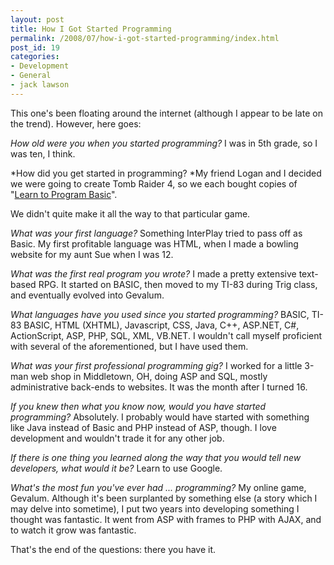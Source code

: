 ```yaml
---
layout: post
title: How I Got Started Programming
permalink: /2008/07/how-i-got-started-programming/index.html
post_id: 19
categories: 
- Development
- General
- jack lawson
---
```


This one's been floating around the internet (although I appear to be late on 
the trend). However, here goes:

*How old were you when you started programming?* 
I was in 5th grade, so I was ten, I think. 

*How did you get started in programming?
*My friend Logan and I decided we were going to create Tomb Raider 4, so we 
each bought copies of "<a href="http://en.wikipedia.org/wiki/Learn_to_Program_BASIC">Learn to Program Basic</a>".

We didn't quite make it all the way to that particular game.

*What was your first language?* 
Something InterPlay tried to pass off as Basic. My first profitable language 
was HTML, when I made a bowling website for my aunt Sue when I was 12.

*What was the first real program you wrote?*
I made a pretty extensive text-based RPG. It started on BASIC, then moved to my 
TI-83 during Trig class, and eventually evolved into Gevalum.

*What languages have you used since you started programming?*
BASIC, TI-83 BASIC, HTML (XHTML), Javascript, CSS, Java, C++, ASP.NET, C#, 
ActionScript, ASP, PHP, SQL, XML, VB.NET. I wouldn't call myself proficient 
with several of the aforementioned, but I have used them.

*What was your first professional programming gig?*
I worked for a little 3-man web shop in Middletown, OH, doing ASP and SQL, 
mostly administrative back-ends to websites. It was the month after I turned 16.

*If you knew then what you know now, would you have started programming?*
Absolutely. I probably would have started with something like Java instead of 
Basic and PHP instead of ASP, though. I love development and wouldn't trade it 
for any other job.

*If there is one thing you learned along the way that you would tell new 
developers, what would it be?*
Learn to use Google.

*What's the most fun you've ever had ... programming?*
My online game, Gevalum. Although it's been surplanted by something else (a 
story which I may delve into sometime), I put two years into developing 
something I thought was fantastic. It went from ASP with frames to PHP with 
AJAX, and to watch it grow was fantastic.

That's the end of the questions: there you have it.


